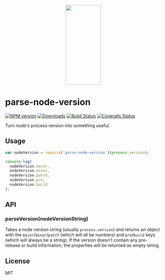 <p align="center">
  <a href="http://gulpjs.com">
    <img height="257" width="114" src="https://raw.githubusercontent.com/gulpjs/artwork/master/gulp-2x.png">
  </a>
</p>

# parse-node-version

[![NPM version][npm-image]][npm-url] [![Downloads][downloads-image]][npm-url] [![Build Status][ci-image]][ci-url] [![Coveralls Status][coveralls-image]][coveralls-url]

Turn node's process.version into something useful.

## Usage

```js
var nodeVersion = require('parse-node-version')(process.version);

console.log(
  nodeVersion.major,
  nodeVersion.minor,
  nodeVersion.patch,
  nodeVersion.pre,
  nodeVersion.build
);
```

## API

### parseVersion(nodeVersionString)

Takes a node version string (usually `process.version`) and returns an object with the `major`/`minor`/`patch` (which will all be numbers) and `pre`/`build` keys (which will always be a string). If the version doesn't contain any pre-release or build information, the properties will be returned as empty string.

## License

MIT

<!-- prettier-ignore-start -->
[downloads-image]: http://img.shields.io/npm/dm/parse-node-version.svg?style=flat-square
[npm-url]: https://www.npmjs.com/package/parse-node-version
[npm-image]: http://img.shields.io/npm/v/parse-node-version.svg?style=flat-square

[ci-url]: https://github.com/gulpjs/parse-node-version/actions?query=workflow:dev
[ci-image]: https://img.shields.io/github/workflow/status/gulpjs/parse-node-version/dev?style=flat-square

[coveralls-url]: https://coveralls.io/r/gulpjs/parse-node-version
[coveralls-image]: http://img.shields.io/coveralls/gulpjs/parse-node-version/master.svg?style=flat-square
<!-- prettier-ignore-end -->
